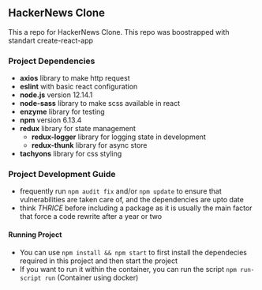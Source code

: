 ## HackerNews Clone

This a repo for HackerNews Clone. This repo was boostrapped with standart create-react-app

### Project Dependencies
- **axios** library to make http request
- **eslint** with basic react configuration
- **node.js** version 12.14.1
- **node-sass** library to make scss available in react
- **enzyme** library for testing
- **npm** version 6.13.4
- **redux** library for state management
    - **redux-logger** library for logging state in development
    - **redux-thunk** library for async store
- **tachyons** library for css styling


### Project Development Guide

- frequently run `npm audit fix` and/or `npm update` to ensure that vulnerabilities are taken care of, and the dependencies are upto date
- think _THRICE_ before including a package as it is usually the main factor that force a code rewrite after a year or two

#### Running Project

- You can use `npm install && npm start` to first install the dependecies required in this project and then start the project
- If you want to run it within the container, you can run the script `npm run-script run` (Container using docker)
